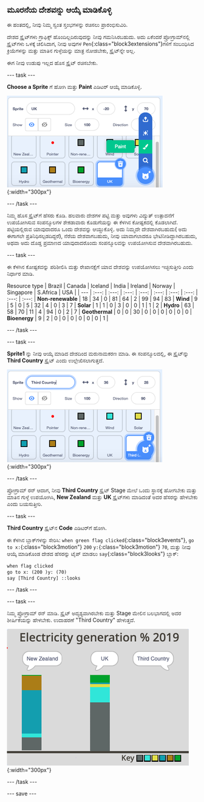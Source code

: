 ## ಮೂರನೆಯ ದೇಶವನ್ನು ಆಯ್ಕೆ ಮಾಡಿಕೊಳ್ಳಿ

ಈ ಹಂತದಲ್ಲಿ, ನೀವು ನಿಮ್ಮ ಸ್ವಂತ ಸ್ತಂಭಗಳನ್ನು ರಚಿಸಲು ಪ್ರಾರಂಭಿಸುವಿರಿ.

ದೇಶದ ಸ್ಪ್ರೈಟ್‌ಗಳು ಗ್ರಾಫಿಕ್ಸ್‌ ಹೊಂದಿಲ್ಲದಿರುವುದನ್ನು ನೀವು ಗಮನಿಸಿರಬಹುದು. ಅದು ಏಕೆಂದರೆ ಪ್ರೋಗ್ರಾಮ್‌ನಲ್ಲಿ ಸ್ಪ್ರೈಟ್‌ಗಳು ಒಳಕ್ಕೆ ಚಲಿಸಿದಾಗ, ನೀವು ಅವುಗಳ `Pen`{:class="block3extensions"}ಗಳಿಗೆ ಸಂಬಂಧಿಸಿದ ಕ್ರಿಯೆಗಳನ್ನು ಮತ್ತು ಮಾತಿನ ಗುಳ್ಳೆಯನ್ನು ಮಾತ್ರ ನೋಡಬೇಕು, ಸ್ಪ್ರೈಟ್‌ನ್ನೇ ಅಲ್ಲ.

ಈಗ ನೀವು ಉಡುಪು ಇಲ್ಲದ ಹೊಸ ಸ್ಪ್ರೈಟ್‌ ರಚಿಸಬೇಕು.

--- task ---

**Choose a Sprite** ಗೆ ಹೋಗಿ ಮತ್ತು **Paint** ಎಡಿಟರ್‌ ಆಯ್ಕೆ ಮಾಡಿಕೊಳ್ಳಿ.

![ಸ್ಪ್ರೈಟ್‌ ಪೇಂಟ್‌ ಟೂಲ್‌ ತೋರಿಸುವ ಚಿತ್ರ](images/electricity-paint-editor.png){:width="300px"}

--- /task ---

ನಿಮ್ಮ ಹೊಸ ಸ್ಪ್ರೈಟ್‌ಗೆ ಹೆಸರು ಕೊಡಿ. ಹಲವಾರು ದೇಶಗಳ ಪಟ್ಟಿ ಮತ್ತು ಅವುಗಳು ವಿದ್ಯುತ್‌ ಉತ್ಪಾದನೆಗೆ ಉಪಯೋಗಿಸುವ ಸಂಪನ್ಮೂಲಗಳ ಶೇಕಡಾವಾರು ಕೊಡುಗೆಯನ್ನು ಈ ಕೆಳಗಿನ ಕೋಷ್ಟಕದಲ್ಲಿ ಕೊಡಲಾಗಿದೆ. ಪಟ್ಟಿಯಲ್ಲಿರುವ ಯಾವುದಾದರೂ ಒಂದು ದೇಶವನ್ನು ಆಯ್ದುಕೊಳ್ಳಿ. ಅದು ನಿಮ್ಮದೇ ದೇಶವಾಗಿರಬಹುದು( ಅದು ಈಗಾಗಲೇ ಪ್ರತಿನಿಧಿಸಲ್ಪಡದಿದ್ದರೆ), ನೆರೆಯ ದೇಶವಾಗಬಹುದು, ನೀವು ಯಾವಾಗಲಾದರೂ ಭೇಟಿನೀಡಿದ್ದಾಗಿರಬಹುದು, ಅಥವಾ ಅದು ದೊಡ್ಡ ಪ್ರಮಾಣದ ಯಾವುದಾದರೊಂದು ಸಂಪನ್ಮೂಲವನ್ನು ಉಪಯೋಗಿಸುವ ದೇಶವಾಗಿರಬಹುದು.

--- task ---

ಈ ಕೆಳಗಿನ ಕೋಷ್ಟಕವನ್ನು ಪರಿಶೀಲಿಸಿ ಮತ್ತು ರೇಖಾನಕ್ಷೆಗೆ ಯಾವ ದೇಶವನ್ನು ಉಪಯೋಗಿಸಲು ಇಚ್ಛಿಸುತ್ತೀರಿ ಎಂದು ನಿರ್ಧಾರ ಮಾಡಿ.

Resource type | Brazil | Canada | Iceland | India | Ireland | Norway | Singapore | S.Africa | USA | | --- | :---: | :---: | :---: | :---: | :---: | :---: | :---: | :---: | :---: | **Non-renewable** | 18 | 34 | 0 | 81 | 64 | 2 | 99 | 94 | 83 | **Wind** | 9 | 5 | 0 | 5 | 32 | 4 | 0 | 3 | 7 | **Solar** | 1 | 1 | 0 | 3 | 0 | 0 | 1 | 1 | 2 | **Hydro** | 63 | 58 | 70 | 11 | 4 | 94 | 0 | 2 | 7 | **Geothermal** | 0 | 0 | 30 | 0 | 0 | 0 | 0 | 0 | 0 | **Bioenergy** | 9 | 2 | 0 | 0 | 0 | 0 | 0 | 0 | 1 |

--- /task ---

--- task ---

**Sprite1** ನ್ನು ನೀವು ಆಯ್ಕೆ ಮಾಡಿದ ದೇಶದಿಂದ ಮರುನಾಮಕರಣ ಮಾಡಿ. ಈ ಸಂಪನ್ಮೂಲದಲ್ಲಿ, ಈ ಸ್ಪ್ರೈಟ್‌ನ್ನು **Third Country** ಸ್ಪ್ರೈಟ್‌ ಎಂದು ಉಲ್ಲೇಖಿಸಲಾಗುತ್ತದೆ.

![Sprite 1ರ ಮರುಹೆಸರನ್ನು ತೋರಿಸುವ ಚಿತ್ರ](images/electricity-rename-Sprite1.png){:width="300px"}

--- /task ---

ಪ್ರೋಗ್ರಾಮ್‌ ರನ್‌ ಆದಾಗ, ನೀವು **Third Country** ಸ್ಪ್ರೈಟ್‌ Stage ಮೇಲೆ ಒಂದು ಸ್ಥಾನಕ್ಕೆ ಹೋಗಬೇಕು ಮತ್ತು ಮಾತಿನ ಗುಳ್ಳೆ ಉಪಯೋಗಿಸಿ, **New Zealand** ಮತ್ತು **UK** ಸ್ಪ್ರೈಟ್‌ಗಳು ಮಾಡಿದಂತೆ ಅದರ ಹೆಸರನ್ನು ಹೇಳಬೇಕು ಎಂದು ಬಯಸುತ್ತೀರಿ.

--- task ---

**Third Country** ಸ್ಪ್ರೈಟ್‌ನ **Code** ಎಡಿಟರ್‌ಗೆ ಹೋಗಿ.

ಈ ಕೆಳಗಿನ ಬ್ಲಾಕ್‌ಗಳನ್ನು ಸೇರಿಸಿ: `when green flag clicked`{:class="block3events"}, `go to x:`{:class="block3motion"} `200` `y:`{:class="block3motion"} `70`, ಮತ್ತು ನೀವು ಆಯ್ಕೆ ಮಾಡಿಕೊಂಡ ದೇಶದ ಹೆಸರನ್ನು ಟೈಪ್‌ ಮಾಡಲು `say`{:class="block3looks"} ಬ್ಲಾಕ್:

```blocks3
when flag clicked
go to x: (200 )y: (70)
say [Third Country] ::looks
```

--- /task ---

--- task ---

‌ನಿಮ್ಮ ಪ್ರೋಗ್ರಾಮ್‌ ರನ್‌ ಮಾಡಿ. ಸ್ಪ್ರೈಟ್‌ ಅದೃಶ್ಯವಾಗಿರಬೇಕು ಮತ್ತು Stage ಮೇಲಿನ ಬಲಭಾಗದಲ್ಲಿ ಅದರ ಶೀರ್ಷಿಕೆಯನ್ನು ಹೇಳಬೇಕು. ಉದಾಹರಣೆ "Third Country" ಹೇಳುತ್ತದೆ.

![Third Country ಎಂದು ಹೇಳುತ್ತಿರುವುದನ್ನು ತೋರಿಸುತ್ತಿರುವ ಚಿತ್ರ](images/electricity-say-3rdCountry.png){:width="300px"}

--- /task ---

--- save ---
